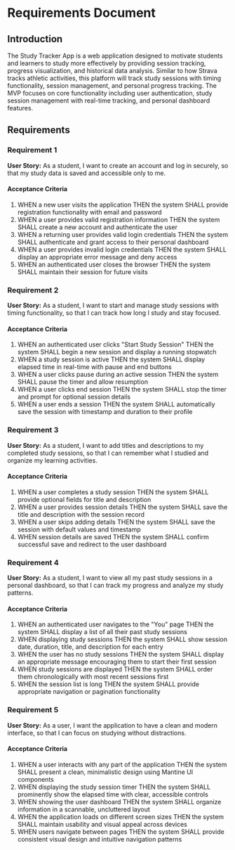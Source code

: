 # Requirements Document

## Introduction

The Study Tracker App is a web application designed to motivate students and learners to study more effectively by providing session tracking, progress visualization, and historical data analysis. Similar to how Strava tracks athletic activities, this platform will track study sessions with timing functionality, session management, and personal progress tracking. The MVP focuses on core functionality including user authentication, study session management with real-time tracking, and personal dashboard features.

## Requirements

### Requirement 1

**User Story:** As a student, I want to create an account and log in securely, so that my study data is saved and accessible only to me.

#### Acceptance Criteria

1. WHEN a new user visits the application THEN the system SHALL provide registration functionality with email and password
2. WHEN a user provides valid registration information THEN the system SHALL create a new account and authenticate the user
3. WHEN a returning user provides valid login credentials THEN the system SHALL authenticate and grant access to their personal dashboard
4. WHEN a user provides invalid login credentials THEN the system SHALL display an appropriate error message and deny access
5. WHEN an authenticated user closes the browser THEN the system SHALL maintain their session for future visits

### Requirement 2

**User Story:** As a student, I want to start and manage study sessions with timing functionality, so that I can track how long I study and stay focused.

#### Acceptance Criteria

1. WHEN an authenticated user clicks "Start Study Session" THEN the system SHALL begin a new session and display a running stopwatch
2. WHEN a study session is active THEN the system SHALL display elapsed time in real-time with pause and end buttons
3. WHEN a user clicks pause during an active session THEN the system SHALL pause the timer and allow resumption
4. WHEN a user clicks end session THEN the system SHALL stop the timer and prompt for optional session details
5. WHEN a user ends a session THEN the system SHALL automatically save the session with timestamp and duration to their profile

### Requirement 3

**User Story:** As a student, I want to add titles and descriptions to my completed study sessions, so that I can remember what I studied and organize my learning activities.

#### Acceptance Criteria

1. WHEN a user completes a study session THEN the system SHALL provide optional fields for title and description
2. WHEN a user provides session details THEN the system SHALL save the title and description with the session record
3. WHEN a user skips adding details THEN the system SHALL save the session with default values and timestamp
4. WHEN session details are saved THEN the system SHALL confirm successful save and redirect to the user dashboard

### Requirement 4

**User Story:** As a student, I want to view all my past study sessions in a personal dashboard, so that I can track my progress and analyze my study patterns.

#### Acceptance Criteria

1. WHEN an authenticated user navigates to the "You" page THEN the system SHALL display a list of all their past study sessions
2. WHEN displaying study sessions THEN the system SHALL show session date, duration, title, and description for each entry
3. WHEN the user has no study sessions THEN the system SHALL display an appropriate message encouraging them to start their first session
4. WHEN study sessions are displayed THEN the system SHALL order them chronologically with most recent sessions first
5. WHEN the session list is long THEN the system SHALL provide appropriate navigation or pagination functionality

### Requirement 5

**User Story:** As a user, I want the application to have a clean and modern interface, so that I can focus on studying without distractions.

#### Acceptance Criteria

1. WHEN a user interacts with any part of the application THEN the system SHALL present a clean, minimalistic design using Mantine UI components
2. WHEN displaying the study session timer THEN the system SHALL prominently show the elapsed time with clear, accessible controls
3. WHEN showing the user dashboard THEN the system SHALL organize information in a scannable, uncluttered layout
4. WHEN the application loads on different screen sizes THEN the system SHALL maintain usability and visual appeal across devices
5. WHEN users navigate between pages THEN the system SHALL provide consistent visual design and intuitive navigation patterns